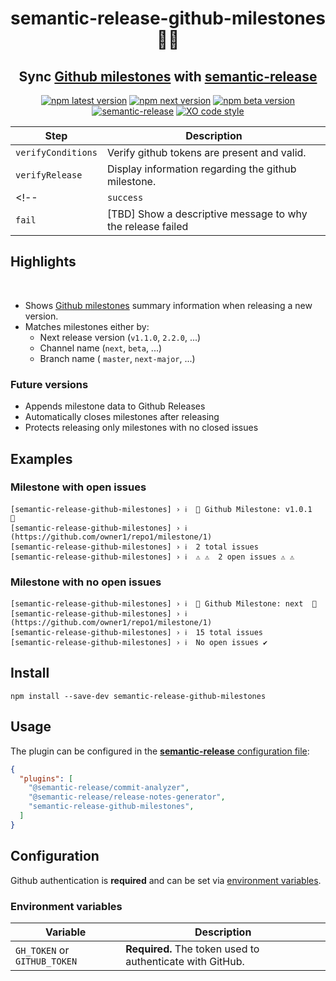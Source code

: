 <h1 align="center" style="border-bottom: none;"> semantic-release-github-milestones🚩🚀</h1>
<h2 align="center">Sync <a href="https://docs.github.com/en/issues/using-labels-and-milestones-to-track-work/about-milestones">Github milestones</a> with <a href="https://github.com/semantic-release/semantic-release">semantic-release</a></h2>


<div align="center">

[![npm latest version](https://img.shields.io/npm/v/semantic-release-github-milestones/latest.svg)](https://www.npmjs.com/package/semantic-release-github-milestones)
[![npm next version](https://img.shields.io/npm/v/semantic-release-github-milestones/next.svg)](https://www.npmjs.com/package/semantic-release-github-milestones)
[![npm beta version](https://img.shields.io/npm/v/semantic-release-github-milestones/beta.svg)](https://www.npmjs.com/package/@semantic-release/github)
[![semantic-release](https://img.shields.io/badge/%20%20%F0%9F%93%A6%F0%9F%9A%80-semantic--release-e10079.svg)](https://github.com/semantic-release/semantic-release)
[![XO code style](https://img.shields.io/badge/code_style-XO-5ed9c7.svg)](https://github.com/xojs/xo)

</div>

| Step               | Description                                                                                                                        |
| ------------------ | ---------------------------------------------------------------------------------------------------------------------------------- |
| `verifyConditions` | Verify github tokens are present and valid.                                                                                         |
| `verifyRelease`    | Display information regarding the github milestone.                                                               |
<!-- | `success`          | [TBD] Close the target [GitHub milestone](https://docs.github.com/en/issues/using-labels-and-milestones-to-track-work/about-milestones). |
| `fail`             | [TBD] Show a descriptive message to why the release failed                                                                               | -->

## Highlights
<br>

*  Shows [Github milestones](https://docs.github.com/en/issues/using-labels-and-milestones-to-track-work/about-milestones) summary information when releasing a new version.
* Matches milestones either by:
  * Next release version (`v1.1.0`, `2.2.0`, ...)
  * Channel name (`next`, `beta`, ...)
  * Branch name ( `master`, `next-major`, ...)


### Future versions

* Appends milestone data to Github Releases 
* Automatically closes milestones after releasing
* Protects releasing only milestones with no closed issues
  
## Examples

### Milestone with open issues

```
[semantic-release-github-milestones] › ℹ  🚩 Github Milestone: v1.0.1  🚩
[semantic-release-github-milestones] › ℹ  (https://github.com/owner1/repo1/milestone/1)
[semantic-release-github-milestones] › ℹ  2 total issues
[semantic-release-github-milestones] › ℹ  ⚠️ ⚠️  2 open issues ⚠️ ⚠️
```

### Milestone with no open issues

```
[semantic-release-github-milestones] › ℹ  🚩 Github Milestone: next  🚩
[semantic-release-github-milestones] › ℹ  (https://github.com/owner1/repo1/milestone/1)
[semantic-release-github-milestones] › ℹ  15 total issues
[semantic-release-github-milestones] › ℹ  No open issues ✔️
```



## Install
```
npm install --save-dev semantic-release-github-milestones
```


## Usage

The plugin can be configured in the [**semantic-release** configuration file](https://github.com/semantic-release/semantic-release/blob/master/docs/usage/configuration.md#configuration):

```json
{
  "plugins": [
    "@semantic-release/commit-analyzer",
    "@semantic-release/release-notes-generator",
    "semantic-release-github-milestones",
  ]
}
```

## Configuration

Github authentication  is **required** and can be set via [environment variables](#environment-variables).

### Environment variables

| Variable                                           | Description                                               |
| -------------------------------------------------- | --------------------------------------------------------- |
| `GH_TOKEN` or `GITHUB_TOKEN`                       | **Required.** The token used to authenticate with GitHub. |


<!-- ## Options

TBD -->
